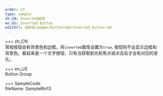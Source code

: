 ```yaml
---
order: 13
type: sample
zh_CN: Inverted按钮
en_US: Inverted Button
editUrl: $BASE/pages/button/md/inverted_button.md
---
```


+++ zh_CN  
常规按钮会有背景色和边框，将<Code>inverted</Code>属性设置为<Code>true</Code>,
按钮则不会显示边框和背景色。看起来是一个文字按钮，只有当获取到光标焦点或点击后才会有对应的变化。

+++ en_US  
Button Group

+++ SampleCode  
fileName: SampleBtn13
